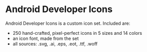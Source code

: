 # Android Developer Icons
Android Developer Icons is a custom icon set. Included are:
* 250 hand-crafted, pixel-perfect icons in 5 sizes and 14 colors
* an icon font, made from the set
* all sources: .svg, .ai, .eps, .eot, .ttf, .woff

